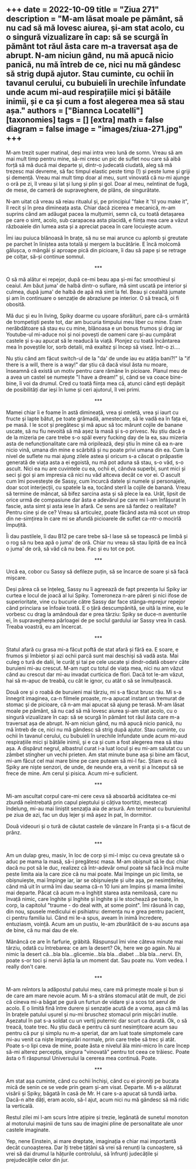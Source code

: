 
+++
date = 2022-10-09
title = "Ziua 271"
description = "M-am lăsat moale pe pământ, să nu cad să mă lovesc aiurea, și-am stat acolo, cu o singură vizualizare în cap: să se scurgă în pământ tot răul ăsta care m-a traversat așa de abrupt. N-am niciun gând, nu mă apucă nicio panică, nu mă întreb de ce, nici nu mă gândesc să strig după ajutor. Stau cuminte, cu ochii în tavanul cerului, cu bubuieli în urechile înfundate unde acum mi-aud respirațiile mici și bătăile inimii, și e ca și cum a fost alegerea mea să stau așa."
authors = ["Biannca Locatelli"]
[taxonomies]
tags = []
[extra]
math = false
diagram = false
image = "images/ziua-271.jpg"
+++
---

M-am trezit super matinal, deși mai intra vreo lună de somn. Vreau să am mai mult timp pentru mine, să-mi cresc un pic de suflet nou care să aibă forță să mă ducă mai departe și, dintr-o judecată ciudată, aleg să mă trezesc mai devreme, să fac timpul elastic peste timp (!) și peste lume și griji și demență. Vreau mai mult timp doar al meu, sunt vinovată că nu-mi ajunge o oră pe zi, îl vreau și lat și lung și plin și gol. Doar al meu, neîntinat de fugă, de mese, de cameră de supraveghere, de plâns, de singurătate.

N-am uitat că vreau să reiau ritualul și, pe principiul "fake it 'til you make it", îl recit și în prea dimineața asta. Chiar dacă zicerea e mecanică, m-am suprins când am adăugat pacea la mulțumiri, semn că, cu toată detașarea pe care o simt, acolo, sub carapacea asta placidă, e ființa mea care a văzut războaiele din lumea asta și a apreciat pacea în care locuiește acum.

Îmi iau puiuca blănoasă în brațe, să nu se mai arunce cu aplomb și greutate pe parchet în liniștea asta totală și mergem la bucătărie. E încă molcomă gălușca, o mângâi și aproape pică din picioare, îi dau să pape și se retrage pe colțar, să-și continue somnul.

<p style="text-align: center;">***</p>

O să mă alătur ei repejor, după ce-mi beau apa și-mi fac smoothieul și ceaiul. Am băut juma' de halbă dintr-o suflare, mă simt uscată pe interior și culmea, după juma' de halbă de apă mă simt la fel. Beau și cealaltă jumate și am în continuare o senzație de abraziune pe interior. O să treacă, oi fi obosită.

Mă duc și eu în living, Spiky doarme cu ușoare sforăituri, pare că-s urmărită de trompetiști peste tot, dar am bucuria timpului meu liber cu mine. Eram nerăbdătoare să stau eu cu mine, blănoasa e un bonus frumos și drag iar Youtube-ul mi-aduce noi și noi povești de oameni care și-au cumpărat castele și s-au apucat să le readucă la viață. Plonjez cu toată încântarea mea în poveștile lor, sorb detalii, mă exaltez și încep să visez. Într-o zi….

Nu știu când am făcut switch-ul de la "da' de unde iau eu atâția bani?!" la "if there is a will, there is a way!" dar știu că dacă visul ăsta nu moare, înseamnă că există un motiv pentru care rămâne în picioare. Planul meu de a avea un castel se numește "I have a dream!" și, când se va coace bine-bine, îi voi da drumul. Cred cu toată ființa mea că, atunci când ești depășit de posibilități dar ieși în lume și ceri ajutorul, îl vei primi.

<p style="text-align: center;">***</p>

Mamei chiar îi e foame în astă dimineață, vrea și omletă, vrea și iaurt cu fructe și lapte bătut, pe toate grămadă, amestecate, să le vadă ea în fața ei, pe masă. I le scot și pregătesc și mă apuc să toc mărunt cojile de banane uscate, să nu fiu nevoită să mă așez la masă și s-o privesc. Nu știu dacă e de la mizeria pe care trebe s-o spăl every fucking day de la ea, sau mizeria asta de nefuncționalitate care mă oripilează, deși știu în mine că ea n-are nicio vină, umana din mine e scârbită și nu poate privi umana din ea. Cum la nivel de suflete nu mai ajung zilele astea și oricum s-a căscat o prăpastie generată de viața asta a ei egoistă, nu mă pot aduna să stau, s-o văd, s-o ascult. Nici ea nu are cuvintele cu ea, ochii ei, cândva superbi, sunt mici și seci și goi și am impresia că nici nu văd altceva decât ce vor ei. O ascult cum îmi povestește de Sassy, cum încurcă datele și numele și personajele, doar scot interjecții, cu spatele la ea, tocând steril la cojile de banană. Vreau să termine de mâncat, să bifez sarcina asta și să plece la ea. Urât, lipsit de orice urmă de compasiune dar ăsta e adevărul pe care mi l-am înfășurat în fascie, asta simt și asta iese în afară. Ce sens are să fardez o realitate? Pentru cine și de ce? Vreau să articulez, poate făcând asta mă scot un strop din ne-simțirea în care mi se afundă picioarele de suflet ca-ntr-o mocirlă împuțită.

Îi dau pastilele, îi dau B12 pe care trebe să-l lase să se topească pe limbă și o rog să nu bea apă o juma' de oră. Chiar nu vreau să stau lipită de ea încă o juma' de oră, să văd că nu bea. Fac și eu tot ce pot.

<p style="text-align: center;">***</p>

Urcă ea, cobor cu Sassy să defileze puțin, să se încarce de soare și să facă mișcare.

Deși părea că se înțeleg, Sassy nu îi agreează de fapt prezența lui Spiky iar curtea e locul de joacă al lui Spiky. Tomeroneza n-are păreri și nici ifose de superioritate, vine cu bucurie către Sassy dar face stânga-mprejur repejor când princiara se înfoaie toată. E o țâră descumpănită, se uită la mine, eu le vorbesc cu drag la amândouă dar e prea târziu: Spiky se duce-n aventurile ei, în supravegherea pârloagei de pe soclul gardului iar Sassy vrea în casă. Treaba voastră, eu am încercat.

<p style="text-align: center;">***</p>

Statul afară cu grasa mi-a făcut poftă de stat afară și fără ea. E soare, e frumos și îmbietor și azi ochii parcă sunt mai deschiși să vadă asta. Mai culeg o tură de dalii, le curăț și tai pe cele uscate și dindr-odată observ câte buruieni mi-au crescut. M-am rupt cu totul de viața mea, nici nu am văzut când au crescut dar mi-au invadat curticica de flori. Dacă tot le-am văzut, hai să m-apuc de treabă, cu cât le ignor, cu atât o să se înmulțească.

Două ore și o roabă de buruieni mai târziu, mi s-a făcut brusc rău. Mi s-a înnegrit imaginea, ca-n filmele proaste, m-a apucat instant un tremurat de stomac și de picioare, că n-am mai apucat să ajung pe terasă. M-am lăsat moale pe pământ, să nu cad să mă lovesc aiurea și-am stat acolo, cu o singură vizualizare în cap: să se scurgă în pământ tot răul ăsta care m-a traversat așa de abrupt. N-am niciun gând, nu mă apucă nicio panică, nu mă întreb de ce, nici nu mă gândesc să strig după ajutor. Stau cuminte, cu ochii în tavanul cerului, cu bubuieli în urechile înfundate unde acum mi-aud respirațiile mici și bătăile inimii, și e ca și cum a fost alegerea mea să stau așa. A dispărut negrul, albastrul curat i-a luat locul și eu mi-am salutat cu un zâmbet stingher un vechi prieten. Am stat minute bune așa și bine am făcut, mi-am făcut cel mai mare bine pe care puteam să mi-l fac. Știam eu că Spiky are niște senzori, de unde, de neunde era, a venit și a început să se frece de mine. Am cerul și pisica. Acum mi-e suficient.

<p style="text-align: center;">***</p>

Mi-am ascultat corpul care-mi cere ceva să absoarbă aciditatea ce-mi zburdă neîntrebată prin capul pieptului și câțiva toortitzi, mestecați îndelung, mi-au mai liniștit senzația aia de arsură. Am terminat cu buruienitul pe ziua de azi, fac un duș lejer și mă așez în pat, în dormitor.

Două videouri și o tură de căutat castele de vânzare în Franța și s-a făcut de prânz.

<p style="text-align: center;">***</p>

Am un dulap greu, masiv, în loc de corp și mi-l mișc cu ceva greutate să o aduc pe mama la masă, să-i pregătesc masa. M-am obișnuit să le duc chiar dacă nu pot să le duc, realizez că într-adevăr omul poate să facă încă multe peste limita aia la care zice că nu mai poate. Mai împinge un pic limita, se obișnuiește, mai împinge iar, iar se obișnuiește și uite așa, pe nesimțitelea, cănd mă uit în urmă îmi dau seama că-n 10 luni am împins și mama limitei mai departe. Păcat că acum m-a înghițit starea asta nemiloasă, care nu învață nimic, care înghite și înghite și înghite și le stochează pe toate, în corp, la capitolul "traume - do deal with, at some point". Îmi răsună în cap, din nou, spusele medicului ei psihiatru: demența nu e grea pentru pacient, ci pentru familia lui. Când mi le-a spus, aveam în inimă încredere, entuziasm, voință. Acum am un pustiu, le-am zburătăcit de s-au ascuns așa de bine, că nu mai dau de ele.

Mănâncă ce are în farfurie, grăbită. Răspunsul îmi vine câteva minute mai târziu, odată cu întrebarea: ce am la desert? Ok, here we go again. Nu ai nimic la desert că…bla bla…glicemie…bla bla…diabet …bla bla…nervi. Eh, poate s-or toci și nervii ăștia la un moment dat. Sau poate nu. Vom vedea. I really don't care.

<p style="text-align: center;">***</p>

M-am reîntors la adăpostul patului meu, care mă primește moale și bun și de care am mare nevoie acum. Mi s-a strâns stomacul atât de mult, de zici că cineva mi-a băgat pe gură un furtun de vidare și a scos tot aerul de acolo. E o limită fină între durere și senzație acută de a voma, așa că mă las în brațele patului ușurel și nu-mi bruschez stomacul prin mișcări inutile. Așezatul în pat s-a soldat cu un vertij puternic dar scurt ca durată. Ok, o să treacă, toate trec. Nu știu dacă e pentru că sunt nesimțitoare acum sau pentru că pur și simplu nu m-a speriat, dar am luat toate simptomele care mi-au venit ca niște împrejurări normale, prin care trebe să trec și atât. Poate s-o lipi ceva de mine, poate ăsta e nivelul ăla mini-micro în care încep să-mi alterez percepția, singura "vinovată" pentru tot ceea ce trăiesc. Poate ăsta o fi răspunsul Universului la cererea mea continuă. Poate.

<p style="text-align: center;">***</p>

Am stat așa cuminte, când cu ochii închiși, când cu ei pironiți pe bucata mică de senin ce se vede prin geam și-am visat. Departe. Mi s-a alăturat visării și Spiky, băgată în casă de Mr. H care s-a apucat să tundă iarba. Dacă-n alte dăți, eram acolo, să-l ajut, acum nici nu mă gândesc să mă ridic la verticală.

Restul zilei mi l-am scurs între ațipire și trezie, legănată de sunetul monoton al motorului mașinii de tuns sau de imagini pline de personalitate ale unor castele imaginate.

Yep, nene Einstein, ai mare dreptate, imaginația e chiar mai importantă decât cunoașterea. Dar îți trebe țâțâni să vrei să renunți la cunoaștere, să vrei să dai drumul la hățurile controlului, să înfrunți judecățile și prejudecățile celor din jur.
